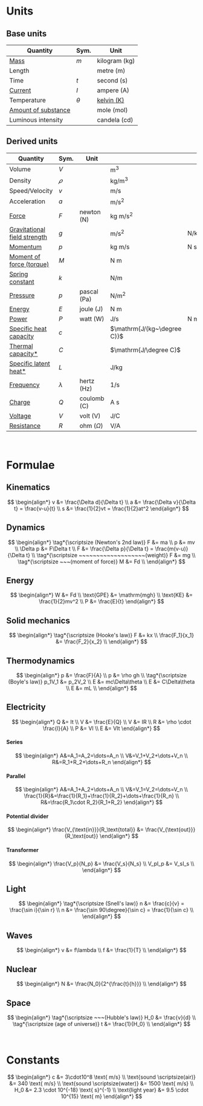 # Units

## Base units

| Quantity                                               | Sym.     | Unit                                 |
| ------------------------------------------------------ | -------- | ------------------------------------ |
| [Mass](./mass-and-weight.md)                           | $m$      | kilogram $(\mathrm{kg})$             |
| Length                                                 |          | metre $(\mathrm{m})$                 |
| Time                                                   | $t$      | second $(\mathrm{s})$                |
| [Current](./current-voltage-and-resistance.md#current) | $I$      | ampere $(\mathrm{A})$                |
| Temperature                                            | $\theta$ | [kelvin $(\mathrm{K})$](./kelvin.md) |
| [Amount of substance](../chemistry/moles.md)           |          | mole $(\mathrm{mol})$                |
| Luminous intensity                                     |          | candela $(\mathrm{cd})$              |

## Derived units

| Quantity                                                           | Sym.      | Unit                   |                             |                  |
| ------------------------------------------------------------------ | --------- | ---------------------- | --------------------------- | ---------------- |
| Volume                                                             | $V$       |                        | $\mathrm{m^3}$              |                  |
| Density                                                            | $𝜌$       |                        | $\mathrm{kg/m^3}$           |                  |
| Speed/Velocity                                                     | $v$       |                        | $\mathrm{m/s}$              |                  |
| Acceleration                                                       | $a$       |                        | $\mathrm{m/s^2}$            |                  |
| [Force](./newtons-laws-of-motion.md#second-law)                    | $F$       | newton $(\mathrm{N})$  | $\mathrm{kg~m/s^2}$         |                  |
| [Gravitational field strength](./mass-and-weight.md)               | $g$       |                        | $\mathrm{m/s^2}$            | $\mathrm{N/kg}$  |
| [Momentum](./momentum.md)                                          | $p$       |                        | $\mathrm{kg~m/s}$           | $\mathrm{N~s}$   |
| [Moment of force (torque)](./moment-of-force.md)                   | $M$       |                        | $\mathrm{N~m}$              |                  |
| [Spring constant](./hookes-law.md)                                 | $k$       |                        | $\mathrm{N/m}$              |                  |
| [Pressure](./pressure.md)                                          | $p$       | pascal $(\mathrm{Pa})$ | $\mathrm{N/m^2}$            |                  |
| [Energy](./energy.md)                                              | $E$       | joule $(\mathrm{J})$   | $\mathrm{N~m}$              |                  |
| [Power](./power.md)                                                | $P$       | watt $(\mathrm{W})$    | $\mathrm{J/s}$              | $\mathrm{N~m/s}$ |
| [Specific heat capacity](./specific-heat-capacity.md)              | $c$       |                        | $\mathrm{J/(kg~\degree C)}$ |                  |
| [Thermal capacity\*](./specific-heat-capacity.md#thermal-capacity) | $C$       |                        | $\mathrm{J/\degree C}$      |                  |
| [Specific latent heat\*](./latent-heat.md)                         | $L$       |                        | $\mathrm{J/kg}$             |                  |
| [Frequency](./waves.md#properties-of-waves)                        | $\lambda$ | hertz $(\mathrm{Hz})$  | $\mathrm{1/s}$              |                  |
| [Charge](./charge.md)                                              | $Q$       | coulomb $(\mathrm{C})$ | $\mathrm{A~s}$              |                  |
| [Voltage](./current-voltage-and-resistance.md#voltage)             | $V$       | volt $(\mathrm{V})$    | $\mathrm{J/C}$              |                  |
| [Resistance](./current-voltage-and-resistance.md#resistance)       | $R$       | ohm $(\Omega)$         | $\mathrm{V/A}$              |                  |

<br>

# Formulae

## Kinematics

$$
\begin{align*}
  v &= \frac{\Delta d}{\Delta t} \\
  a &= \frac{\Delta v}{\Delta t} = \frac{v-u}{t} \\
  s &= \frac{1}{2}vt = \frac{1}{2}at^2
\end{align*}
$$

## Dynamics

$$
\begin{align*}
  \tag*{\scriptsize (Newton's 2nd law)} F &= ma \\
  p &= mv \\
  \Delta p &= F\Delta t \\
  F &= \frac{\Delta p}{\Delta t} = \frac{m(v-u)}{\Delta t} \\
  \tag*{\scriptsize ~~~~~~~~~~~~~~~~~~~(weight)} F &= mg \\
  \tag*{\scriptsize ~~~(moment of force)} M &= Fd \\
\end{align*}
$$

## Energy

$$
\begin{align*}
  W &= Fd \\
  \text{GPE} &= \mathrm{mgh} \\
  \text{KE} &= \frac{1}{2}mv^2 \\
  P &= \frac{E}{t}
\end{align*}
$$

## Solid mechanics

$$
\begin{align*}
  \tag*{\scriptsize (Hooke's law)} F &= kx \\
  \frac{F_1}{x_1} &= \frac{F_2}{x_2} \\
\end{align*}
$$

## Thermodynamics

$$
\begin{align*}
  p &= \frac{F}{A} \\
  p &= \rho gh \\
  \tag*{\scriptsize (Boyle's law)} p_1V_1 &= p_2V_2 \\
  E &= mc\Delta\theta \\
  E &= C\Delta\theta \\
  E &= mL \\
\end{align*}
$$

## Electricity

$$
\begin{align*}
  Q &= It \\
  V &= \frac{E}{Q} \\
  V &= IR \\
  R &= \rho \cdot \frac{l}{A} \\
  P &= VI \\
  E &= VIt
\end{align*}
$$

#### Series

$$
\begin{align*}
  A&=A_1=A_2=\dots=A_n \\
  V&=V_1+V_2+\dots+V_n \\
  R&=R_1+R_2+\dots+R_n
\end{align*}
$$

#### Parallel

$$
\begin{align*}
  A&=A_1+A_2+\dots+A_n \\
  V&=V_1=V_2=\dots=V_n \\
  \frac{1}{R}&=\frac{1}{R_1}+\frac{1}{R_2}+\dots+\frac{1}{R_n} \\
  R&=\frac{R_1\cdot R_2}{R_1+R_2}
\end{align*}
$$

#### Potential divider

$$
\begin{align*}
  \frac{V_{\text{in}}}{R_\text{total}} &= \frac{V_{\text{out}}}{R_\text{out}}
\end{align*}
$$

#### Transformer

$$
\begin{align*}
  \frac{V_p}{N_p} &= \frac{V_s}{N_s} \\
  V_pI_p &= V_sI_s \\
\end{align*}
$$

## Light

$$
\begin{align*}
  \tag*{\scriptsize (Snell's law)} n &= \frac{c}{v} = \frac{\sin i}{\sin r} \\
  n &= \frac{\sin 90\degree}{\sin c} = \frac{1}{\sin c} \\
\end{align*}
$$

## Waves

$$
\begin{align*}
  v &= f\lambda \\
  f &= \frac{1}{T} \\
\end{align*}
$$

## Nuclear

$$
\begin{align*}
  N &= \frac{N_0}{2^{\frac{t}{h}}} \\
\end{align*}
$$

## Space

$$
\begin{align*}
  \tag*{\scriptsize ~~~(Hubble's law)} H_0 &= \frac{v}{d} \\
  \tag*{\scriptsize (age of universe)} t &= \frac{1}{H_0} \\
\end{align*}
$$

<br>

# Constants

$$
\begin{align*}
  c &= 3\cdot10^8 \text{ m/s} \\
  \text{sound \scriptsize(air)} &= 340 \text{ m/s} \\
  \text{sound \scriptsize(water)} &= 1500 \text{ m/s} \\
  H_0 &= 2.3 \cdot 10^{-18} \text{ s}^{-1} \\
  \text{light year} &= 9.5 \cdot 10^{15} \text{ m}
\end{align*}
$$
